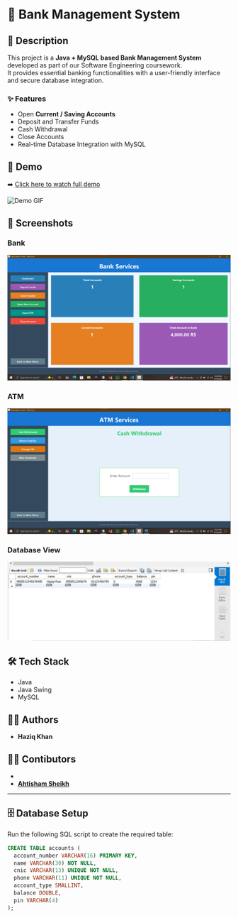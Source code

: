 # 🚀 Bank Management System

## 📖 Description
This project is a **Java + MySQL based Bank Management System** developed as part of our Software Engineering coursework.  
It provides essential banking functionalities with a user-friendly interface and secure database integration.

### ✨ Features
- Open **Current / Saving Accounts**
- Deposit and Transfer Funds
- Cash Withdrawal
- Close Accounts
- Real-time Database Integration with MySQL

## 🎥 Demo
➡️ [Click here to watch full demo](https://www.linkedin.com/posts/haziq-khan-501b8a363_java-mysql-swing-activity-7373428534209507328-afL-?utm_source=share&utm_medium=member_desktop&rcm=ACoAAFpowlEBylMi5Oj5rSEj2rbQpoL1ihttrz4)  

![Demo GIF](screenshots/demo.gif)  

## 📸 Screenshots
### Bank
![Bank Services](screenshots/Bank_Services_Interface.png)  

### ATM
![ATM Interface](screenshots/ATM_Interface.png)  

### Database View
![Database](screenshots/Database.png)  

## 🛠 Tech Stack
- Java  
- Java Swing  
- MySQL  

## 👨‍💻 Authors
- **Haziq Khan**
## 👨‍💻 Contibutors
- <a href="https://github.com/Ahtisham-1214">
- **Ahtisham Sheikh**</a>

---

## 🗄️ Database Setup
Run the following SQL script to create the required table:

```sql
CREATE TABLE accounts (
  account_number VARCHAR(16) PRIMARY KEY,
  name VARCHAR(30) NOT NULL,
  cnic VARCHAR(13) UNIQUE NOT NULL,
  phone VARCHAR(11) UNIQUE NOT NULL,
  account_type SMALLINT,
  balance DOUBLE,
  pin VARCHAR(4)
);
